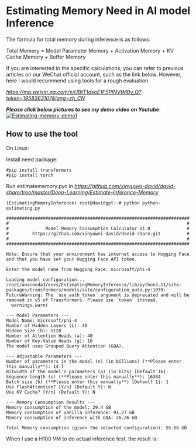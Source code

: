 # Estimating Memory Need in AI model Inference

The formula for total memory during inference is as follows:

Total Memory = Model Parameter Memory + Activation Memory + KV Cache Memory + Buffer Memory

If you are interested in the specific calculations, you can refer to previous articles on our WeChat official account, such as the link below. However, here I would recommend using tools for a rough evaluation. 

*https://mp.weixin.qq.com/s/UBtT1dsoE1FSPINVtMBv_Q?token=1958363107&lang=zh_CN*



***Please click below pictures to see my demo video on Youtube***:
[![Estimating-memory-demo1](https://raw.githubusercontent.com/xinyuwei-david/david-share/refs/heads/master/IMAGES/6.webp)](https://youtu.be/nYATNXRr4tA)

## How to use the tool

On Linux:

Install need package:

```
#pip install transformers
#pip install torch
```

Run  estimatememory.pyc in *https://github.com/xinyuwei-david/david-share/tree/master/Deep-Learning/Estimate-Inference-Memory*

```
(EstimatingMemoryInference) root@davidgpt:~# python python-estimating.py 

######################################################################
#                                                                    #
#              Model Memory Consumption Calculator V1.0              #
#         https://github.com/xinyuwei-david/david-share.git          #
#                                                                    #
######################################################################

Note: Ensure that your environment has internet access to Hugging Face and that you have set your Hugging Face API token.

Enter the model name from Hugging Face: microsoft/phi-4

Loading model configuration...
/root/anaconda3/envs/EstimatingMemoryInference/lib/python3.11/site-packages/transformers/models/auto/configuration_auto.py:1039: FutureWarning: The `use_auth_token` argument is deprecated and will be removed in v5 of Transformers. Please use `token` instead.
  warnings.warn(

--- Model Parameters ---
Model Name: microsoft/phi-4
Number of Hidden Layers (L): 40
Hidden Size (h): 5120
Number of Attention Heads (a): 40
Number of Key-Value Heads (g): 10
The model uses Grouped Query Attention (GQA).

--- Adjustable Parameters ---
Number of parameters in the model (n) (in billions) (**Please enter this manually**): 14.7
Bitwidth of the model's parameters (p) (in bits) [Default 16]: 
Sequence length (s) (**Please enter this manually**): 16384
Batch size (b) (**Please enter this manually**) [Default 1]: 1
Use FlashAttention? [Y/n] (Default Y): N
Use KV Cache? [Y/n] (Default Y): N

--- Memory Consumption Results ---
Memory consumption of the model: 29.4 GB
Memory consumption of vanilla inference: 91.27 GB
Memory consumption of inference with GQA: 26.26 GB

Total Memory consumption (given the selected configuration): 55.66 GB
```

When I use a H100 VM to do actual inference test, the result is:

